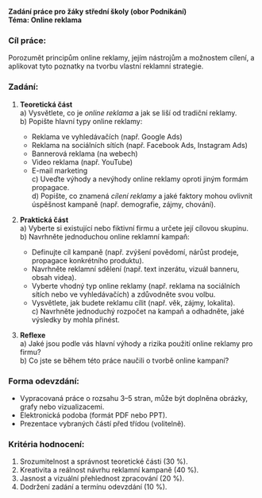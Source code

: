 **Zadání práce pro žáky střední školy (obor Podnikání)**  
**Téma: Online reklama**

### Cíl práce:

Porozumět principům online reklamy, jejím nástrojům a možnostem cílení, a aplikovat tyto poznatky na tvorbu vlastní reklamní strategie.

### Zadání:

1. **Teoretická část**  
    a) Vysvětlete, co je _online reklama_ a jak se liší od tradiční reklamy.  
    b) Popište hlavní typy online reklamy:
    
    - Reklama ve vyhledávačích (např. Google Ads)
    - Reklama na sociálních sítích (např. Facebook Ads, Instagram Ads)
    - Bannerová reklama (na webech)
    - Video reklama (např. YouTube)
    - E-mail marketing  
        c) Uveďte výhody a nevýhody online reklamy oproti jiným formám propagace.  
        d) Popište, co znamená _cílení reklamy_ a jaké faktory mohou ovlivnit úspěšnost kampaně (např. demografie, zájmy, chování).
2. **Praktická část**  
    a) Vyberte si existující nebo fiktivní firmu a určete její cílovou skupinu.  
    b) Navrhněte jednoduchou online reklamní kampaň:
    
    - Definujte cíl kampaně (např. zvýšení povědomí, nárůst prodeje, propagace konkrétního produktu).
    - Navrhněte reklamní sdělení (např. text inzerátu, vizuál banneru, obsah videa).
    - Vyberte vhodný typ online reklamy (např. reklama na sociálních sítích nebo ve vyhledávačích) a zdůvodněte svou volbu.
    - Vysvětlete, jak budete reklamu cílit (např. věk, zájmy, lokalita).  
        c) Navrhněte jednoduchý rozpočet na kampaň a odhadněte, jaké výsledky by mohla přinést.
3. **Reflexe**  
    a) Jaké jsou podle vás hlavní výhody a rizika použití online reklamy pro firmu?  
    b) Co jste se během této práce naučili o tvorbě online kampaní?
    

### Forma odevzdání:

- Vypracovaná práce o rozsahu 3–5 stran, může být doplněna obrázky, grafy nebo vizualizacemi.
- Elektronická podoba (formát PDF nebo PPT).
- Prezentace vybraných částí před třídou (volitelně).

### Kritéria hodnocení:

1. Srozumitelnost a správnost teoretické části (30 %).
2. Kreativita a reálnost návrhu reklamní kampaně (40 %).
3. Jasnost a vizuální přehlednost zpracování (20 %).
4. Dodržení zadání a termínu odevzdání (10 %).